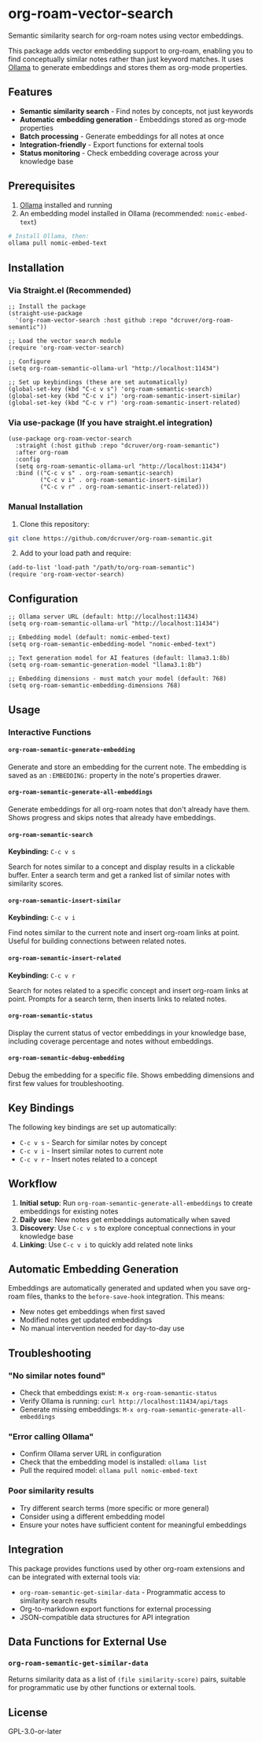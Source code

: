 # org-roam-vector-search

Semantic similarity search for org-roam notes using vector embeddings.

This package adds vector embedding support to org-roam, enabling you to find conceptually similar notes rather than just keyword matches. It uses [Ollama](https://ollama.ai/) to generate embeddings and stores them as org-mode properties.

## Features

- **Semantic similarity search** - Find notes by concepts, not just keywords
- **Automatic embedding generation** - Embeddings stored as org-mode properties  
- **Batch processing** - Generate embeddings for all notes at once
- **Integration-friendly** - Export functions for external tools
- **Status monitoring** - Check embedding coverage across your knowledge base

## Prerequisites

1. [Ollama](https://ollama.ai/) installed and running
2. An embedding model installed in Ollama (recommended: `nomic-embed-text`)

```bash
# Install Ollama, then:
ollama pull nomic-embed-text
```

## Installation

### Via Straight.el (Recommended)

```elisp
;; Install the package
(straight-use-package 
  '(org-roam-vector-search :host github :repo "dcruver/org-roam-semantic"))

;; Load the vector search module
(require 'org-roam-vector-search)

;; Configure
(setq org-roam-semantic-ollama-url "http://localhost:11434")

;; Set up keybindings (these are set automatically)
(global-set-key (kbd "C-c v s") 'org-roam-semantic-search)
(global-set-key (kbd "C-c v i") 'org-roam-semantic-insert-similar)
(global-set-key (kbd "C-c v r") 'org-roam-semantic-insert-related)
```

### Via use-package (If you have straight.el integration)

```elisp
(use-package org-roam-vector-search
  :straight (:host github :repo "dcruver/org-roam-semantic")
  :after org-roam
  :config
  (setq org-roam-semantic-ollama-url "http://localhost:11434")
  :bind (("C-c v s" . org-roam-semantic-search)
         ("C-c v i" . org-roam-semantic-insert-similar)
         ("C-c v r" . org-roam-semantic-insert-related)))
```

### Manual Installation

1. Clone this repository:
```bash
git clone https://github.com/dcruver/org-roam-semantic.git
```

2. Add to your load path and require:
```elisp
(add-to-list 'load-path "/path/to/org-roam-semantic")
(require 'org-roam-vector-search)
```

## Configuration

```elisp
;; Ollama server URL (default: http://localhost:11434)
(setq org-roam-semantic-ollama-url "http://localhost:11434")

;; Embedding model (default: nomic-embed-text)
(setq org-roam-semantic-embedding-model "nomic-embed-text")

;; Text generation model for AI features (default: llama3.1:8b)
(setq org-roam-semantic-generation-model "llama3.1:8b")

;; Embedding dimensions - must match your model (default: 768)
(setq org-roam-semantic-embedding-dimensions 768)
```

## Usage

### Interactive Functions

#### `org-roam-semantic-generate-embedding`
Generate and store an embedding for the current note. The embedding is saved as an `:EMBEDDING:` property in the note's properties drawer.

#### `org-roam-semantic-generate-all-embeddings`
Generate embeddings for all org-roam notes that don't already have them. Shows progress and skips notes that already have embeddings.

#### `org-roam-semantic-search`
**Keybinding:** `C-c v s`

Search for notes similar to a concept and display results in a clickable buffer. Enter a search term and get a ranked list of similar notes with similarity scores.

#### `org-roam-semantic-insert-similar`  
**Keybinding:** `C-c v i`

Find notes similar to the current note and insert org-roam links at point. Useful for building connections between related notes.

#### `org-roam-semantic-insert-related`
**Keybinding:** `C-c v r`

Search for notes related to a specific concept and insert org-roam links at point. Prompts for a search term, then inserts links to related notes.

#### `org-roam-semantic-status`
Display the current status of vector embeddings in your knowledge base, including coverage percentage and notes without embeddings.

#### `org-roam-semantic-debug-embedding`
Debug the embedding for a specific file. Shows embedding dimensions and first few values for troubleshooting.

## Key Bindings

The following key bindings are set up automatically:

- `C-c v s` - Search for similar notes by concept
- `C-c v i` - Insert similar notes to current note  
- `C-c v r` - Insert notes related to a concept

## Workflow

1. **Initial setup**: Run `org-roam-semantic-generate-all-embeddings` to create embeddings for existing notes
2. **Daily use**: New notes get embeddings automatically when saved
3. **Discovery**: Use `C-c v s` to explore conceptual connections in your knowledge base
4. **Linking**: Use `C-c v i` to quickly add related note links

## Automatic Embedding Generation

Embeddings are automatically generated and updated when you save org-roam files, thanks to the `before-save-hook` integration. This means:

- New notes get embeddings when first saved
- Modified notes get updated embeddings
- No manual intervention needed for day-to-day use

## Troubleshooting

### "No similar notes found"
- Check that embeddings exist: `M-x org-roam-semantic-status`
- Verify Ollama is running: `curl http://localhost:11434/api/tags`
- Generate missing embeddings: `M-x org-roam-semantic-generate-all-embeddings`

### "Error calling Ollama"
- Confirm Ollama server URL in configuration
- Check that the embedding model is installed: `ollama list`
- Pull the required model: `ollama pull nomic-embed-text`

### Poor similarity results
- Try different search terms (more specific or more general)
- Consider using a different embedding model
- Ensure your notes have sufficient content for meaningful embeddings

## Integration

This package provides functions used by other org-roam extensions and can be integrated with external tools via:

- `org-roam-semantic-get-similar-data` - Programmatic access to similarity search results
- Org-to-markdown export functions for external processing
- JSON-compatible data structures for API integration

## Data Functions for External Use

### `org-roam-semantic-get-similar-data`
Returns similarity data as a list of `(file similarity-score)` pairs, suitable for programmatic use by other functions or external tools.

## License

GPL-3.0-or-later